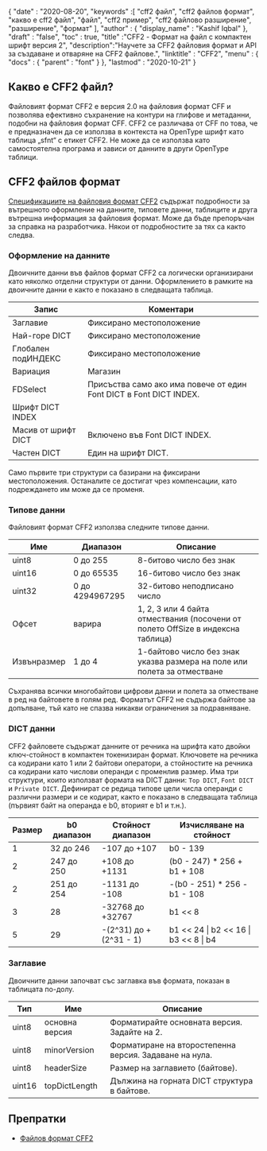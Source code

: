 {
  "date" : "2020-08-20",
  "keywords" :[ "cff2 файл", "cff2 файлов формат", "какво е cff2 файл", "файл", "cff2 пример", "cff2 файлово разширение", "разширение", "формат" ],
  "author" : {
    "display_name" : "Kashif Iqbal"
},
  "draft" : "false",
  "toc" : true,
  "title" :"CFF2 - Формат на файл с компактен шрифт версия 2",
  "description":"Научете за CFF2 файловия формат и API за създаване и отваряне на CFF2 файлове.",
  "linktitle" : "CFF2",
  "menu" : {
    "docs" : {
      "parent" : "font"
}
},
  "lastmod" : "2020-10-21"
}

## Какво е CFF2 файл?

Файловият формат CFF2 е версия 2.0 на файловия формат CFF и позволява ефективно съхранение на контури на глифове и метаданни, подобни на файловия формат CFF. CFF2 се различава от CFF по това, че е предназначен да се използва в контекста на OpenType шрифт като таблица „sfnt“ с етикет CFF2. Не може да се използва като самостоятелна програма и зависи от данните в други OpenType таблици.

## CFF2 файлов формат

[Спецификациите на файловия формат CFF2](https://learn.microsoft.com/en-us/typography/opentype/spec/cff2) съдържат подробности за вътрешното оформление на данните, типовете данни, таблиците и друга вътрешна информация за файловия формат. Може да бъде препоръчан за справка на разработчика. Някои от подробностите за тях са както следва.

### Оформление на данните

Двоичните данни във файлов формат CFF2 са логически организирани като няколко отделни структури от данни. Оформлението в рамките на двоичните данни е както е показано в следващата таблица.

|Запис |Коментари|
---|---|
|Заглавие |Фиксирано местоположение|
|Най-горе DICT| Фиксирано местоположение|
|Глобален подИНДЕКС| Фиксирано местоположение|
|Вариация |Магазин|
|FDSelect |Присъства само ако има повече от един Font DICT в Font DICT INDEX.|
|Шрифт DICT INDEX ||
|Масив от шрифт DICT| Включено във Font DICT INDEX.|
|Частен DICT| Един на шрифт DICT.|

Само първите три структури са базирани на фиксирани местоположения. Останалите се достигат чрез компенсации, като подреждането им може да се променя.

### Типове данни

Файловият формат CFF2 използва следните типове данни.

|Име |Диапазон |Описание|
---|---|---|
|uint8 |0 до 255 |8-битово число без знак|
|uint16 |0 до 65535| 16-битово число без знак|
|uint32 |0 до 4294967295| 32-битово неподписано число|
|Офсет |варира| 1, 2, 3 или 4 байта отмествания (посочени от полето OffSize в индексна таблица)|
|Извънразмер |1 до 4| 1-байтово число без знак указва размера на поле или полета за отместване|

Съхранява всички многобайтови цифрови данни и полета за отместване в ред на байтовете в голям ред. Форматът CFF2 не съдържа байтове за допълване, тъй като не спазва никакви ограничения за подравняване.

### DICT данни

CFF2 файловете съдържат данните от речника на шрифта като двойки ключ-стойност в компактен токенизиран формат. Ключовете на речника са кодирани като 1 или 2 байтови оператори, а стойностите на речника са кодирани като числови операнди с променлив размер. Има три структури, които използват формата на DICT данни: `Top DICT`, `Font DICT` и `Private DICT`. Дефинират се редица типове цели числа операнди с различни размери и се кодират, както е показано в следващата таблица (първият байт на операнда е b0, вторият е b1 и т.н.).

|Размер |b0 диапазон |Стойност диапазон |Изчисляване на стойност|
---|---|---|---|
|1 |32 до 246| -107 до +107 |b0 - 139|
|2 |247 до 250| +108 до +1131 |(b0 - 247) * 256 + b1 + 108|
|2 |251 до 254| -1131 до -108| -(b0 - 251) * 256 - b1 - 108|
|3 |28| -32768 до +32767| b1 << 8 | b2|
|5 |29| -(2^31) до +(2^31 - 1)| b1 << 24 \| b2 << 16 \| b3 << 8 \| b4|

### Заглавие

Двоичните данни започват със заглавка във формата, показан в таблицата по-долу.

|Тип |Име |Описание|
---|---|---|
|uint8| основна версия| Форматирайте основната версия. Задайте на 2.|
|uint8| minorVersion| Форматиране на второстепенна версия. Задаване на нула.|
|uint8| headerSize| Размер на заглавието (байтове).|
|uint16| topDictLength| Дължина на горната DICT структура в байтове.|

## Препратки

* [Файлов формат CFF2](https://learn.microsoft.com/en-us/typography/opentype/spec/cff2)

